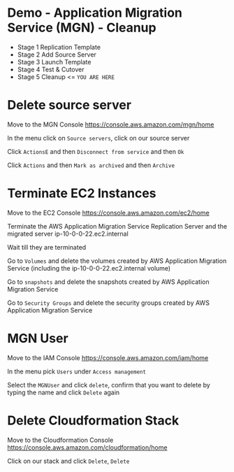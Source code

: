 # Demo - Application Migration Service (MGN) - Cleanup

- Stage 1 Replication Template 
- Stage 2 Add Source Server
- Stage 3 Launch Template
- Stage 4 Test & Cutover
- Stage 5 Cleanup <= `YOU ARE HERE`

# Delete source server

Move to the MGN Console https://console.aws.amazon.com/mgn/home

In the menu click on `Source servers`, click on our source server 

Click `ActionsE` and then `Disconnect from service` and then `Ok`

Click `Actions` and then `Mark as archived` and then `Archive`

# Terminate EC2 Instances

Move to the EC2 Console https://console.aws.amazon.com/ec2/home

Terminate the AWS Application Migration Service Replication Server and the migrated server ip-10-0-0-22.ec2.internal

Wait till they are terminated

Go to `Volumes` and delete the volumes created by AWS Application Migration Service (including the ip-10-0-0-22.ec2.internal volume)

Go to `snapshots` and delete the snapshots created by AWS Application Migration Service

Go to `Security Groups` and delete the security groups created by AWS Application Migration Service

# MGN User

Move to the IAM Console https://console.aws.amazon.com/iam/home

In the menu pick `Users` under `Access management`

Select the `MGNUser` and click `delete`, confirm that you want to delete by typing the name and click `Delete` again

# Delete Cloudformation Stack

Move to the Cloudformation Console https://console.aws.amazon.com/cloudformation/home

Click on our stack and click `Delete`, `Delete`